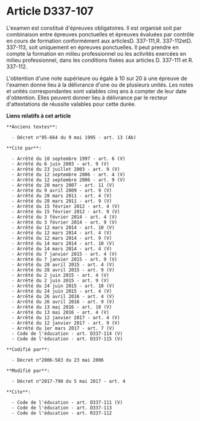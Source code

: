 # Article D337-107

L'examen est constitué d'épreuves obligatoires. Il est organisé soit par combinaison entre épreuves ponctuelles et épreuves
évaluées par contrôle en cours de formation conformément aux articlesD. 337-111,R. 337-112etD. 337-113, soit uniquement en
épreuves ponctuelles. Il peut prendre en compte la formation en milieu professionnel ou les activités exercées en milieu
professionnel, dans les conditions fixées aux articles D. 337-111 et R. 337-112.

L'obtention d'une note supérieure ou égale à 10 sur 20 à une épreuve de l'examen donne lieu à la délivrance d'une ou de
plusieurs unités. Les notes et unités correspondantes sont valables cinq ans à compter de leur date d'obtention. Elles
peuvent donner lieu à délivrance par le recteur d'attestations de réussite valables pour cette durée.

**Liens relatifs à cet article**

	**Anciens textes**:

	  - Décret n°95-664 du 9 mai 1995 - art. 13 (Ab)

	**Cité par**:

	  - Arrêté du 10 septembre 1997 - art. 6 (V)
	  - Arrêté du 6 juin 2003 - art. 9 (V)
	  - Arrêté du 23 juillet 2003 - art. 9 (V)
	  - Arrêté du 12 septembre 2006 - art. 4 (V)
	  - Arrêté du 12 septembre 2006 - art. 9 (V)
	  - Arrêté du 20 mars 2007 - art. 11 (V)
	  - Arrêté du 9 avril 2009 - art. 9 (V)
	  - Arrêté du 28 mars 2011 - art. 4 (V)
	  - Arrêté du 28 mars 2011 - art. 9 (V)
	  - Arrêté du 15 février 2012 - art. 4 (V)
	  - Arrêté du 15 février 2012 - art. 9 (V)
	  - Arrêté du 3 février 2014 - art. 4 (V)
	  - Arrêté du 3 février 2014 - art. 9 (V)
	  - Arrêté du 12 mars 2014 - art. 10 (V)
	  - Arrêté du 12 mars 2014 - art. 4 (V)
	  - Arrêté du 12 mars 2014 - art. 9 (V)
	  - Arrêté du 14 mars 2014 - art. 10 (V)
	  - Arrêté du 14 mars 2014 - art. 4 (V)
	  - Arrêté du 7 janvier 2015 - art. 4 (V)
	  - Arrêté du 7 janvier 2015 - art. 9 (V)
	  - Arrêté du 28 avril 2015 - art. 4 (V)
	  - Arrêté du 28 avril 2015 - art. 9 (V)
	  - Arrêté du 2 juin 2015 - art. 4 (V)
	  - Arrêté du 2 juin 2015 - art. 9 (V)
	  - Arrêté du 24 juin 2015 - art. 10 (V)
	  - Arrêté du 24 juin 2015 - art. 4 (V)
	  - Arrêté du 26 avril 2016 - art. 4 (V)
	  - Arrêté du 26 avril 2016 - art. 9 (V)
	  - Arrêté du 13 mai 2016 - art. 10 (V)
	  - Arrêté du 13 mai 2016 - art. 4 (V)
	  - Arrêté du 12 janvier 2017 - art. 4 (V)
	  - Arrêté du 12 janvier 2017 - art. 9 (V)
	  - Arrêté du 1er mars 2017 - art. 7 (V)
	  - Code de l'éducation - art. D337-114 (V)
	  - Code de l'éducation - art. D337-115 (V)

	**Codifié par**:

	  - Décret n°2006-583 du 23 mai 2006

	**Modifié par**:

	  - Décret n°2017-790 du 5 mai 2017 - art. 4

	**Cite**:

	  - Code de l'éducation - art. D337-111 (V)
	  - Code de l'éducation - art. D337-113
	  - Code de l'éducation - art. R337-112
